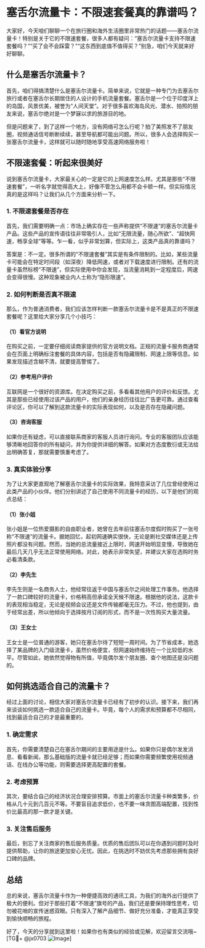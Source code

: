 # 塞舌尔流量卡：不限速套餐真的靠谱吗？

大家好，今天咱们聊聊一个在旅行圈和海外生活圈里非常热门的话题——塞舌尔流量卡！特别是关于它的不限速套餐，很多人都有疑问：“塞舌尔流量卡支持不限速套餐吗？”“买了会不会踩雷？”“这东西到底值不值得买？”别急，咱们今天就来好好聊聊。

## 什么是塞舌尔流量卡？

首先，咱们得搞清楚什么是塞舌尔流量卡。简单来说，它就是一种专门为去塞舌尔旅行或者在塞舌尔长期居住的人设计的手机流量套餐。塞舌尔是一个位于印度洋上的岛国，风景优美，被誉为“人间天堂”。对于很多喜欢海岛风光、潜水、拍照的朋友来说，塞舌尔绝对是一个梦寐以求的旅游目的地。

但是问题来了，到了这样一个地方，没有网络可怎么行呢？拍了美照发不了朋友圈，视频通话信号断断续续，甚至导航都可能出问题。所以，很多人会选择购买一张塞舌尔流量卡，这样就可以随时随地享受高速网络服务啦！

## 不限速套餐：听起来很美好

说到塞舌尔流量卡，大家最关心的一定是它的上网速度怎么样。尤其是那些“不限速套餐”，一听名字就觉得高大上，好像不管怎么用都不会卡顿一样。但实际情况真的是这样吗？让我们从几个方面来分析一下。

### 1. **不限速套餐是否存在**

首先，我们需要明确一点：市场上确实存在一些声称提供“不限速”的塞舌尔流量卡产品。这些产品的宣传语往往非常吸引人，比如“无限流量，随心所欲”、“超快网速，畅享全球”等等。乍一看，似乎非常划算，但实际上，这类产品真的靠谱吗？

答案是：不一定。很多所谓的“不限速套餐”其实是有条件限制的。比如，某些流量卡可能会在特定时间段（如深夜）降低网速，或者对下载速度进行限制。还有的流量卡虽然标榜“不限速”，但实际使用中你会发现，当流量消耗到一定程度后，网速会变得很慢。这种现象被业内人士称为“隐形限速”。

### 2. **如何判断是否真不限速**

那么，作为普通消费者，我们应该怎样判断一款塞舌尔流量卡是不是真正的不限速套餐呢？这里给大家分享几个小技巧：

#### （1）看官方说明
在购买之前，一定要仔细阅读商家提供的官方说明文档。正规的流量卡服务商通常会在页面上明确标注套餐的具体内容，包括是否有隐藏限制、网速上限等信息。如果发现描述含糊不清，就要提高警惕了。

#### （2）参考用户评价
互联网是一个很好的资源库。在决定购买之前，多看看其他用户的评价和反馈。尤其是那些已经使用过该产品的用户，他们的亲身经历往往比广告更可靠。通过查看评论区，你可以了解到这款流量卡的实际表现如何，以及是否存在隐藏问题。

#### （3）咨询客服
如果你还有疑虑，可以直接联系商家的客服人员进行询问。专业的客服团队应该能够清晰地回答你的所有疑问，并为你提供详细的解答。如果对方态度敷衍或无法给出明确答复，那就需要慎重考虑了。

### 3. **真实体验分享**

为了让大家更直观地了解塞舌尔流量卡的实际效果，我特意采访了几位曾经使用过此类产品的小伙伴。他们分别讲述了自己使用不同流量卡的经历，以下是他们的观点总结：

#### （1）张小姐
张小姐是一位热爱摄影的自由职业者，她曾在去年前往塞舌尔度假时购买了一张号称“不限速”的流量卡。据她回忆，起初网速确实很快，无论是刷社交媒体还是上传照片都没有问题。然而，当她的总流量接近上限时，网速开始明显变慢，导致她在最后几天几乎无法正常使用网络。对此，她表示非常失望，并建议大家在选购时务必看清条款。

#### （2）李先生
李先生则是一名商务人士，他经常往返于中国与塞舌尔之间处理工作事务。他选择了一款口碑较好的流量卡，价格稍高但承诺全天候不限速。根据他的说法，这款卡的表现相当稳定，无论是视频会议还是文件传输都毫无压力。不过，他也提到，由于经常出差，所以他倾向于选择按月订阅的形式，而不是一次性购买大量流量。

#### （3）王女士
王女士是一位普通的游客，她只在塞舌尔待了短短一周时间。为了节省成本，她选择了某品牌的入门级流量卡，虽然价格便宜，但网速始终维持在一个比较低的水平。尽管如此，她依然觉得物有所值，毕竟偶尔发个朋友圈、查个地图还是没问题的。

## 如何挑选适合自己的流量卡？

经过上面的讨论，相信大家对塞舌尔流量卡已经有了初步的认识。接下来，我们再来谈谈如何挑选一款适合自己的流量卡。毕竟，每个人的需求和预算都不尽相同，找到最适合自己的才是最重要的。

### 1. 确定需求
首先，你需要清楚自己在塞舌尔期间的主要用途是什么。如果你只是偶尔发发消息、看看新闻，那么基础版的流量卡就已经足够；而如果你需要频繁使用视频通话、在线办公等功能，则需要选择更高配置的套餐。

### 2. 考虑预算
其次，要结合自己的经济状况合理安排预算。市面上的塞舌尔流量卡种类繁多，价格从几十元到几百元不等。不要盲目追求低价，也不要一味贪图高端配置，找到性价比最高的那一款才是关键。

### 3. 关注售后服务
最后，别忘了关注商家的售后服务质量。优质的售后团队可以在你遇到问题时及时提供帮助，让你的旅途更加安心无忧。因此，在挑选时不妨优先考虑那些拥有良好口碑的品牌。

## 总结

总的来说，塞舌尔流量卡作为一种便捷高效的通讯工具，为我们的海外出行提供了极大的便利。但对于那些打着“不限速”旗号的产品，我们还是要保持理性思考，切勿被花哨的宣传迷惑双眼。只有深入了解产品细节、做好充分准备，才能真正享受到愉快顺畅的旅程。

好了，今天的分享就到这里啦！如果你也有类似的经验或见解，欢迎留言交流哦~ [TG💪+ @jx0703 ![Image](https://github.com/user-attachments/assets/dbca1d08-cadb-493c-b0ec-ad6f7a83f270)]